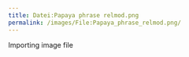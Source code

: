 ```yaml
---
title: Datei:Papaya phrase relmod.png
permalink: /images/File:Papaya_phrase_relmod.png/
---
```


Importing image file
